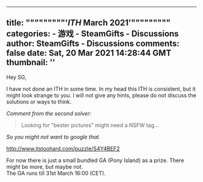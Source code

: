 
---
title: """""""""'_ITH_ March 2021'"""""""""
categories: 
    - 游戏
    - SteamGifts - Discussions
author: SteamGifts - Discussions
comments: false
date: Sat, 20 Mar 2021 14:28:44 GMT
thumbnail: ''
---

<div>   
<p>Hey SG,</p>
<p>I have not done an ITH in some time. In my head this ITH is consistent, but it might look strange to you. I will not give any hints, please do not discuss the solutions or ways to think. </p>
<p><em>Comment from the second solver: </em></p>
<blockquote>
<p>Looking for "bester pictures" might need a NSFW tag...</p>
</blockquote>
<p><em>So you might not want to google that.</em></p>
<p><a href="http://www.itstoohard.com/puzzle/S4Y4BEF2" rel="nofollow noopener" target="_blank">http://www.itstoohard.com/puzzle/S4Y4BEF2</a></p>
<p>For now there is just a small bundled GA (Pony Island) as a prize. There might be more, but maybe not.<br>
The GA runs till 31st March 16:00 (CET).</p>  
</div>
            